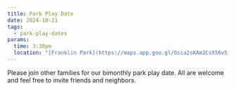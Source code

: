 ```yaml
---
title: Park Play Date
date: 2024-10-21
tags:
  - park-play-dates
params:
  time: 3:30pm
  location: "[Franklin Park](https://maps.app.goo.gl/Gsia2sKAm2CsX56v5)"
---
```


Please join other families for our bimonthly park play date. All are welcome and feel free to invite friends and neighbors.
